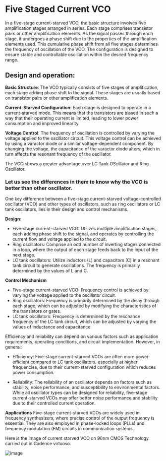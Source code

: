 # Five Staged Current VCO

In a five-stage current-starved VCO, the basic structure involves five amplification stages arranged in series. Each stage comprises transistor pairs or other amplification elements. As the signal passes through each stage, it undergoes a phase shift due to the properties of the amplification elements used. This cumulative phase shift from all five stages determines the frequency of oscillation of the VCO. The configuration is designed to ensure stable and controllable oscillation within the desired frequency range.

## Design and operation:

 **Basic Structure**:
    The VCO typically consists of five stages of amplification, each stage adding phase shift to the signal. These stages are usually based on transistor pairs or other amplification elements.

 **Current-Starved Configuration**:
    Each stage is designed to operate in a current-starved mode. This means that the transistors are biased in such a way that their operating current is limited, leading to lower power consumption and improved linearity.

 **Voltage Control**:
    The frequency of oscillation is controlled by varying the voltage applied to the oscillator circuit. This voltage control can be achieved by using a varactor diode or a similar voltage-dependent component. By changing the voltage, the capacitance of the varactor diode alters, which in turn affects the resonant frequency of the oscillator.

The VCO shows a greater advantage over LC Tank OScillator and Ring Oscillator.

### Let us see the differences in them to know why the VCO is better than other oscillator.

One key difference between a five-stage current-starved voltage-controlled oscillator (VCO) and other types of oscillators, such as ring oscillators or LC tank oscillators, lies in their design and control mechanisms.

**Design**: 
   - Five-stage current-starved VCO: Utilizes multiple amplification stages, each adding phase shift to the signal, and operates by controlling the current flow and voltage applied to the circuit.
   - Ring oscillators: Comprise an odd number of inverting stages connected in a loop, where the output of each stage feeds back to the input of the next stage.
   - LC tank oscillators: Utilize inductors (L) and capacitors (C) in a resonant tank circuit to generate oscillations. The frequency is primarily determined by the values of L and C.

 **Control Mechanism**
   - Five-stage current-starved VCO: Frequency control is achieved by varying the voltage applied to the oscillator circuit.
   - Ring oscillators: Frequency is primarily determined by the delay through each stage, which can be adjusted by modifying the characteristics of the transistors or gates.
   - LC tank oscillators: Frequency is determined by the resonance frequency of the LC tank circuit, which can be adjusted by varying the values of inductance and capacitance.

Efficiency and reliability can depend on various factors such as application requirements, operating conditions, and circuit implementation. However, in general:

- Efficiency: Five-stage current-starved VCOs are often more power-efficient compared to LC tank oscillators, especially at higher frequencies, due to their current-starved configuration which reduces power consumption.
  
- Reliability: The reliability of an oscillator depends on factors such as stability, noise performance, and susceptibility to environmental factors. While all oscillator types can be designed for reliability, five-stage current-starved VCOs may offer better noise performance and stability due to their controlled current operation.


 **Applications**
 Five-stage current-starved VCOs are widely used in frequency synthesizers, where precise control of the output frequency is essential. They are also employed in phase-locked loops (PLLs) and frequency modulation (FM) circuits in communication systems.


Here is the image of current starved VCO on 90nm CMOS Technology carried out in Cadence virtuoso.

![image](https://github.com/user-attachments/assets/9f1f717b-3103-4324-860a-23a4fedefd68)
